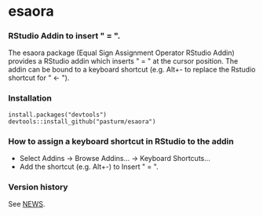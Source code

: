 # esaora
### RStudio Addin to insert " = ".

The esaora package (Equal Sign Assignment Operator RStudio Addin) provides a 
RStudio addin which inserts " = " at the cursor position. The addin can be bound 
to a keyboard shortcut (e.g. Alt+- to replace the Rstudio shortcut for " <- ").

### Installation
```
install.packages("devtools")
devtools::install_github("pasturm/esaora")
```

### How to assign a keyboard shortcut in RStudio to the addin

* Select Addins -> Browse Addins... -> Keyboard Shortcuts...
* Add the shortcut (e.g. Alt+-) to Insert " = ".

### Version history
See [NEWS](https://github.com/pasturm/esaora/blob/master/NEWS.md).
